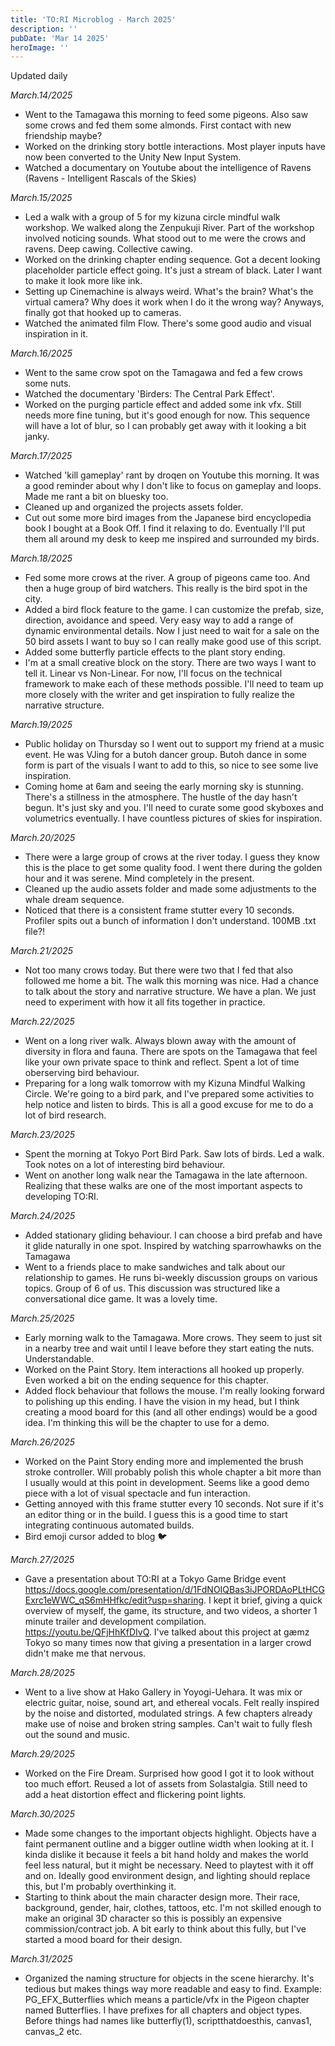 ```yaml
---
title: 'TO:RI Microblog - March 2025'
description: ''
pubDate: 'Mar 14 2025'
heroImage: ''
---
```

Updated daily

*March.14/2025*
<br>
- Went to the Tamagawa this morning to feed some pigeons. Also saw some crows and fed them some almonds. First contact with new friendship maybe?
- Worked on the drinking story bottle interactions. Most player inputs have now been converted to the Unity New Input System.
- Watched a documentary on Youtube about the intelligence of Ravens (Ravens - Intelligent Rascals of the Skies)

*March.15/2025*
<br>
- Led a walk with a group of 5 for my kizuna circle mindful walk workshop. We walked along the Zenpukuji River. Part of the workshop involved noticing sounds. What stood out to me were the crows and ravens. Deep cawing. Collective cawing.
- Worked on the drinking chapter ending sequence. Got a decent looking placeholder particle effect going. It's just a stream of black. Later I want to make it look more like ink.
- Setting up Cinemachine is always weird. What's the brain? What's the virtual camera? Why does it work when I do it the wrong way? Anyways, finally got that hooked up to cameras.
- Watched the animated film Flow. There's some good audio and visual inspiration in it.

*March.16/2025*
<br>
- Went to the same crow spot on the Tamagawa and fed a few crows some nuts.
- Watched the documentary 'Birders: The Central Park Effect'.
- Worked on the purging particle effect and added some ink vfx. Still needs more fine tuning, but it's good enough for now. This sequence will have a lot of blur, so I can probably get away with it looking a bit janky.

*March.17/2025*
<br>
- Watched 'kill gameplay' rant by droqen on Youtube this morning. It was a good reminder about why I don't like to focus on gameplay and loops. Made me rant a bit on bluesky too.
- Cleaned up and organized the projects assets folder.
- Cut out some more bird images from the Japanese bird encyclopedia book I bought at a Book Off. I find it relaxing to do. Eventually I'll put them all around my desk to keep me inspired and surrounded my birds.

*March.18/2025*
<br>
- Fed some more crows at the river. A group of pigeons came too. And then a huge group of bird watchers. This really is the bird spot in the city.
- Added a bird flock feature to the game. I can customize the prefab, size, direction, avoidance and speed. Very easy way to add a range of dynamic environmental details. Now I just need to wait for a sale on the 50 bird assets I want to buy so I can really make good use of this script.
- Added some butterfly particle effects to the plant story ending.
- I'm at a small creative block on the story. There are two ways I want to tell it. Linear vs Non-Linear. For now, I'll focus on the technical framework to make each of these methods possible. I'll need to team up more closely with the writer and get inspiration to fully realize the narrative structure.

*March.19/2025*
<br>
- Public holiday on Thursday so I went out to support my friend at a music event. He was VJing for a butoh dancer group. Butoh dance in some form is part of the visuals I want to add to this, so nice to see some live inspiration.
- Coming home at 6am and seeing the early morning sky is stunning. There's a stillness in the atmosphere. The hustle of the day hasn't begun. It's just sky and you. I'll need to curate some good skyboxes and volumetrics eventually. I have countless pictures of skies for inspiration.

*March.20/2025*
<br>
- There were a large group of crows at the river today. I guess they know this is the place to get some quality food. I went there during the golden hour and it was serene. Mind completely in the present.
- Cleaned up the audio assets folder and made some adjustments to the whale dream sequence.
- Noticed that there is a consistent frame stutter every 10 seconds. Profiler spits out a bunch of information I don't understand. 100MB .txt file?!

*March.21/2025*
<br>
- Not too many crows today. But there were two that I fed that also followed me home a bit. The walk this morning was nice. Had a chance to talk about the story and narrative structure. We have a plan. We just need to experiment with how it all fits together in practice.

*March.22/2025*
<br>
- Went on a long river walk. Always blown away with the amount of diversity in flora and fauna. There are spots on the Tamagawa that feel like your own private space to think and reflect. Spent a lot of time oberserving bird behaviour.
- Preparing for a long walk tomorrow with my Kizuna Mindful Walking Circle. We're going to a bird park, and I've prepared some activities to help notice and listen to birds. This is all a good excuse for me to do a lot of bird research.

*March.23/2025*
<br>
- Spent the morning at Tokyo Port Bird Park. Saw lots of birds. Led a walk. Took notes on a lot of interesting bird behaviour. 
- Went on another long walk near the Tamagawa in the late afternoon. Realizing that these walks are one of the most important aspects to developing TO:RI.

*March.24/2025*
<br>
- Added stationary gliding behaviour. I can choose a bird prefab and have it glide naturally in one spot. Inspired by watching sparrowhawks on the Tamagawa
- Went to a friends place to make sandwiches and talk about our relationship to games. He runs bi-weekly discussion groups on various topics. Group of 6 of us. This discussion was structured like a conversational dice game. It was a lovely time.

*March.25/2025*
<br>
- Early morning walk to the Tamagawa. More crows. They seem to just sit in a nearby tree and wait until I leave before they start eating the nuts. Understandable.
- Worked on the Paint Story. Item interactions all hooked up properly. Even worked a bit on the ending sequence for this chapter.
- Added flock behaviour that follows the mouse. I'm really looking forward to polishing up this ending. I have the vision in my head, but I think creating a mood board for this (and all other endings) would be a good idea. I'm thinking this will be the chapter to use for a demo.

*March.26/2025*
<br>
- Worked on the Paint Story ending more and implemented the brush stroke controller. Will probably polish this whole chapter a bit more than I usually would at this point in development. Seems like a good demo piece with a lot of visual spectacle and fun interaction.
- Getting annoyed with this frame stutter every 10 seconds. Not sure if it's an editor thing or in the build. I guess this is a good time to start integrating continuous automated builds.
- Bird emoji cursor added to blog 🐦

*March.27/2025*
<br>
- Gave a presentation about TO:RI at a Tokyo Game Bridge event https://docs.google.com/presentation/d/1FdNOIQBas3iJPORDAoPLtHCGExrc1eWWC_qS6mHHfkc/edit?usp=sharing. I kept it brief, giving a quick overview of myself, the game, its structure, and two videos, a shorter 1 minute trailer and development compilation.
https://youtu.be/QFjHhKfDIvQ. I've talked about this project at gæmz Tokyo so many times now that giving a presentation in a larger crowd didn't make me that nervous.

*March.28/2025*
<br>
- Went to a live show at Hako Gallery in Yoyogi-Uehara. It was mix or electric guitar, noise, sound art, and ethereal vocals. Felt really inspired by the noise and distorted, modulated strings. A few chapters already make use of noise and broken string samples. Can't wait to fully flesh out the sound and music.

*March.29/2025*
<br>
- Worked on the Fire Dream. Surprised how good I got it to look without too much effort. Reused a lot of assets from Solastalgia. Still need to add a heat distortion effect and flickering point lights.

*March.30/2025*
<br>
- Made some changes to the important objects highlight. Objects have a faint permanent outline and a bigger outline width when looking at it. I kinda dislike it because it feels a bit hand holdy and makes the world feel  less natural, but it might be necessary. Need to playtest with it off and on. Ideally good environment design, and lighting should replace this, but I'm probably overthinking it.
- Starting to think about the main character design more. Their race, background, gender, hair, clothes, tattoos, etc. I'm not skilled enough to make an original 3D character so this is possibly an expensive commission/contract job. A bit early to think about this fully, but I've started a mood board for their design.

*March.31/2025*
<br>
- Organized the naming structure for objects in the scene hierarchy. It's tedious but makes things way more readable and easy to find. Example: PG_EFX_Butterflies which means a particle/vfx in the Pigeon chapter named Butterflies. I have prefixes for all chapters and object types. Before things had names like butterfly(1), scriptthatdoesthis, canvas1, canvas_2 etc.













